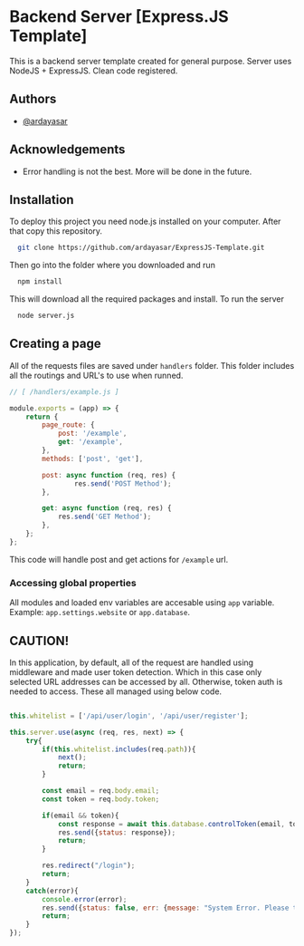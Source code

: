 
# Backend Server [Express.JS Template]

This is a backend server template created for general purpose. Server uses NodeJS + ExpressJS. Clean code registered.


## Authors

- [@ardayasar](https://www.github.com/ardayasar)


## Acknowledgements

 - Error handling is not the best. More will be done in the future.


## Installation

To deploy this project you need node.js installed on your computer. After that copy this repository.

```bash
  git clone https://github.com/ardayasar/ExpressJS-Template.git
```

Then go into the folder where you downloaded and run
```bash
  npm install
```

This will download all the required packages and install. To run the server
```bash
  node server.js
```



## Creating a page

All of the requests files are saved under `handlers` folder. This folder includes all the routings and URL's to use when runned.

```js
// [ /handlers/example.js ]

module.exports = (app) => {
    return {
        page_route: {
            post: '/example',
            get: '/example',
        },
        methods: ['post', 'get'],

        post: async function (req, res) {
                res.send('POST Method');
        },

        get: async function (req, res) {
            res.send('GET Method');
        },
    };
};

```
This code will handle post and get actions for `/example` url.

### Accessing global properties

All modules and loaded env variables are accesable using `app` variable. Example: `app.settings.website` or `app.database`.


## CAUTION!

In this application, by default, all of the request are handled using middleware and made user token detection. Which in this case only selected URL addresses can be accessed by all. Otherwise, token auth is needed to access. These all managed using below code.

```js

this.whitelist = ['/api/user/login', '/api/user/register'];

this.server.use(async (req, res, next) => {
    try{
        if(this.whitelist.includes(req.path)){
            next();
            return;
        }

        const email = req.body.email;
        const token = req.body.token;

        if(email && token){
            const response = await this.database.controlToken(email, token);
            res.send({status: response});
            return;
        }

        res.redirect("/login");
        return;
    }
    catch(error){
        console.error(error);
        res.send({status: false, err: {message: "System Error. Please try again later"}});
        return;
    }
});

```
